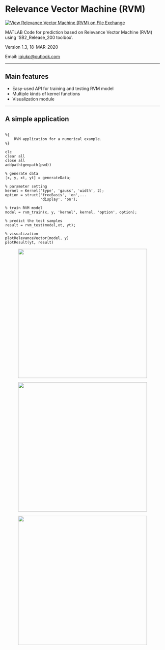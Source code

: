# Relevance Vector Machine (RVM)

[![View Relevance Vector Machine (RVM) on File Exchange](https://www.mathworks.com/matlabcentral/images/matlab-file-exchange.svg)](https://ww2.mathworks.cn/matlabcentral/fileexchange/69407-relevance-vector-machine-rvm)

MATLAB Code for prediction based on Relevance Vector Machine (RVM) using 'SB2_Release_200 toolbox'.

Version 1.3, 18-MAR-2020
    
Email: iqiukp@outlook.com

-------------------------------------------------------------------

## Main features

* Easy-used API for training and testing RVM model
* Multiple kinds of kernel functions
* Visualization module 
-------------------------------------------------------------------

## A simple application

```

%{
    RVM application for a numerical example.
%}

clc
clear all
close all
addpath(genpath(pwd))

% generate data
[x, y, xt, yt] = generateData;

% parameter setting
kernel = Kernel('type', 'gauss', 'width', 2);
option = struct('freeBasis', 'on',...
                'display', 'on');
            
% train RVM model
model = rvm_train(x, y, 'kernel', kernel, 'option', option);

% predict the test samples
result = rvm_test(model,xt, yt);

% visualization
plotRelevanceVector(model, y)
plotResult(yt, result)

```


<p align="middle">
  <img src="https://github.com/iqiukp/Relevance-Vector-Machine/blob/master/img/img1.png" width="420">
</p>

<p align="middle">
  <img src="https://github.com/iqiukp/Relevance-Vector-Machine/blob/master/img/img2.png" width="420">
</p>

<p align="middle">
  <img src="https://github.com/iqiukp/Relevance-Vector-Machine/blob/master/img/img3.png" width="420">
</p>
